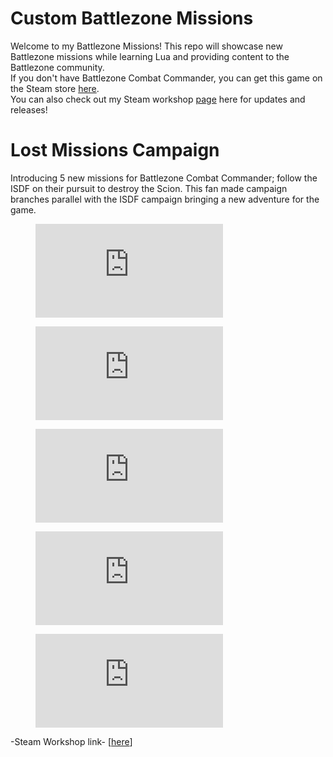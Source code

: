 # Custom Battlezone Missions
Welcome to my Battlezone Missions! This repo will showcase new Battlezone missions while learning Lua and providing content to the Battlezone community.    
If you don't have Battlezone Combat Commander, you can get this game on the Steam store <a href="https://store.steampowered.com/app/624970/Battlezone_Combat_Commander//">here</a>.    
You can also check out my Steam workshop <a href="https://steamcommunity.com/profiles/76561198026325621/myworkshopfiles/">page</a> here for updates and releases!    

# Lost Missions Campaign
Introducing 5 new missions for Battlezone Combat Commander; follow the ISDF on their pursuit to destroy the Scion. This fan made campaign branches parallel with the ISDF campaign bringing a new adventure for the game. 

<figure class="video_container">
  <iframe src="https://www.youtube.com/watch?v=TN3OyZyScN0&list=PLeNJbfYCDY25sbQmEPUx7OcoOhkP2ELhw&index=1&ab_channel=EthanHerndon" frameborder="0" allowfullscreen="true"> </iframe>
</figure>

<figure class="video_container">
  <iframe src="https://www.youtube.com/watch?v=E2W0pf5Qnzc&list=PLeNJbfYCDY25sbQmEPUx7OcoOhkP2ELhw&index=2&ab_channel=EthanHerndon" frameborder="0" allowfullscreen="true"> </iframe>
</figure>

<figure class="video_container">
  <iframe src="https://www.youtube.com/watch?v=ETvovIUJKII&list=PLeNJbfYCDY25sbQmEPUx7OcoOhkP2ELhw&index=3&ab_channel=EthanHerndon" frameborder="0" allowfullscreen="true"> </iframe>
</figure>

<figure class="video_container">
  <iframe src="https://www.youtube.com/watch?v=ybqykTgGo90&list=PLeNJbfYCDY25sbQmEPUx7OcoOhkP2ELhw&index=4&ab_channel=EthanHerndon" frameborder="0" allowfullscreen="true"> </iframe>
</figure>

<figure class="video_container">
  <iframe src="https://www.youtube.com/watch?v=k9LPQGGPdRo&list=PLeNJbfYCDY25sbQmEPUx7OcoOhkP2ELhw&index=5&ab_channel=EthanHerndon" frameborder="0" allowfullscreen="true"> </iframe>
</figure>

-Steam Workshop link- [<a href="https://steamcommunity.com/sharedfiles/filedetails/?id=2537486778">here</a>]  
